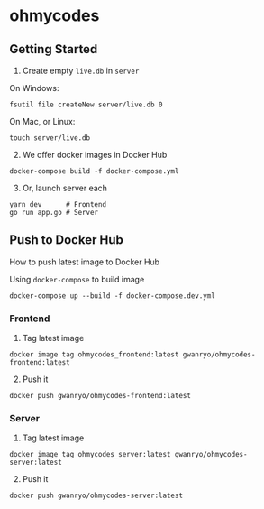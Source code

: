 # ohmycodes

## Getting Started

1. Create empty `live.db` in `server`

On Windows:
```shell
fsutil file createNew server/live.db 0
```

On Mac, or Linux:
```shell
touch server/live.db
```

2. We offer docker images in Docker Hub

```shell
docker-compose build -f docker-compose.yml
```

3. Or, launch server each

```shell
yarn dev      # Frontend
go run app.go # Server
```

## Push to Docker Hub
How to push latest image to Docker Hub

Using `docker-compose` to build image

```shell
docker-compose up --build -f docker-compose.dev.yml
```

### Frontend
1. Tag latest image

```shell
docker image tag ohmycodes_frontend:latest gwanryo/ohmycodes-frontend:latest
```

2. Push it

```shell
docker push gwanryo/ohmycodes-frontend:latest
```

### Server
1. Tag latest image

```shell
docker image tag ohmycodes_server:latest gwanryo/ohmycodes-server:latest
```

2. Push it

```shell
docker push gwanryo/ohmycodes-server:latest
```
